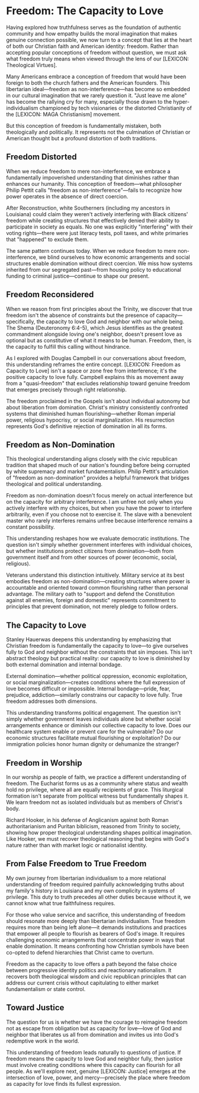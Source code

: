 # Freedom: The Capacity to Love

Having explored how truthfulness serves as the foundation of authentic community and how empathy builds the moral imagination that makes genuine connection possible, we now turn to a concept that lies at the heart of both our Christian faith and American identity: freedom. Rather than accepting popular conceptions of freedom without question, we must ask what freedom truly means when viewed through the lens of our [LEXICON: Theological Virtues].

Many Americans embrace a conception of freedom that would have been foreign to both the church fathers and the American founders. This libertarian ideal—freedom as non-interference—has become so embedded in our cultural imagination that we rarely question it. "Just leave me alone" has become the rallying cry for many, especially those drawn to the hyper-individualism championed by tech visionaries or the distorted Christianity of the [LEXICON: MAGA Christianism] movement.

But this conception of freedom is fundamentally mistaken, both theologically and politically. It represents not the culmination of Christian or American thought but a profound distortion of both traditions.

## Freedom Distorted

When we reduce freedom to mere non-interference, we embrace a fundamentally impoverished understanding that diminishes rather than enhances our humanity. This conception of freedom—what philosopher Philip Pettit calls "freedom as non-interference"—fails to recognize how power operates in the absence of direct coercion.

After Reconstruction, white Southerners (including my ancestors in Louisiana) could claim they weren't actively interfering with Black citizens' freedom while creating structures that effectively denied their ability to participate in society as equals. No one was explicitly "interfering" with their voting rights—there were just literacy tests, poll taxes, and white primaries that "happened" to exclude them.

The same pattern continues today. When we reduce freedom to mere non-interference, we blind ourselves to how economic arrangements and social structures enable domination without direct coercion. We miss how systems inherited from our segregated past—from housing policy to educational funding to criminal justice—continue to shape our present.

## Freedom Reconsidered

When we reason from first principles about the Trinity, we discover that true freedom isn't the absence of constraints but the presence of capacity—specifically, the capacity to love God and neighbor with our whole being. The Shema (Deuteronomy 6:4-5), which Jesus identifies as the greatest commandment alongside loving one's neighbor, doesn't present love as optional but as constitutive of what it means to be human. Freedom, then, is the capacity to fulfill this calling without hindrance.

As I explored with Douglas Campbell in our conversations about freedom, this understanding reframes the entire concept. [LEXICON: Freedom as Capacity to Love] isn't a space or zone free from interference; it's the positive capacity to love fully. Campbell explains this as movement away from a "quasi-freedom" that excludes relationship toward genuine freedom that emerges precisely through right relationship.

The freedom proclaimed in the Gospels isn't about individual autonomy but about liberation from domination. Christ's ministry consistently confronted systems that diminished human flourishing—whether Roman imperial power, religious hypocrisy, or social marginalization. His resurrection represents God's definitive rejection of domination in all its forms.

## Freedom as Non-Domination

This theological understanding aligns closely with the civic republican tradition that shaped much of our nation's founding before being corrupted by white supremacy and market fundamentalism. Philip Pettit's articulation of "freedom as non-domination" provides a helpful framework that bridges theological and political understanding.

Freedom as non-domination doesn't focus merely on actual interference but on the capacity for arbitrary interference. I am unfree not only when you actively interfere with my choices, but when you have the power to interfere arbitrarily, even if you choose not to exercise it. The slave with a benevolent master who rarely interferes remains unfree because interference remains a constant possibility.

This understanding reshapes how we evaluate democratic institutions. The question isn't simply whether government interferes with individual choices, but whether institutions protect citizens from domination—both from government itself and from other sources of power (economic, social, religious).

Veterans understand this distinction intuitively. Military service at its best embodies freedom as non-domination—creating structures where power is accountable and oriented toward common flourishing rather than personal advantage. The military oath to "support and defend the Constitution against all enemies, foreign and domestic" represents commitment to principles that prevent domination, not merely pledge to follow orders.

## The Capacity to Love

Stanley Hauerwas deepens this understanding by emphasizing that Christian freedom is fundamentally the capacity to love—to give ourselves fully to God and neighbor without the constraints that sin imposes. This isn't abstract theology but practical reality: our capacity to love is diminished by both external domination and internal bondage.

External domination—whether political oppression, economic exploitation, or social marginalization—creates conditions where the full expression of love becomes difficult or impossible. Internal bondage—pride, fear, prejudice, addiction—similarly constrains our capacity to love fully. True freedom addresses both dimensions.

This understanding transforms political engagement. The question isn't simply whether government leaves individuals alone but whether social arrangements enhance or diminish our collective capacity to love. Does our healthcare system enable or prevent care for the vulnerable? Do our economic structures facilitate mutual flourishing or exploitation? Do our immigration policies honor human dignity or dehumanize the stranger?

## Freedom in Worship

In our worship as people of faith, we practice a different understanding of freedom. The Eucharist forms us as a community where status and wealth hold no privilege, where all are equally recipients of grace. This liturgical formation isn't separate from political witness but fundamentally shapes it. We learn freedom not as isolated individuals but as members of Christ's body.

Richard Hooker, in his defense of Anglicanism against both Roman authoritarianism and Puritan biblicism, reasoned from Trinity to society, showing how proper theological understanding shapes political imagination. Like Hooker, we must recover theological reasoning that begins with God's nature rather than with market logic or nationalist identity.

## From False Freedom to True Freedom

My own journey from libertarian individualism to a more relational understanding of freedom required painfully acknowledging truths about my family's history in Louisiana and my own complicity in systems of privilege. This duty to truth precedes all other duties because without it, we cannot know what true faithfulness requires.

For those who value service and sacrifice, this understanding of freedom should resonate more deeply than libertarian individualism. True freedom requires more than being left alone—it demands institutions and practices that empower all people to flourish as bearers of God's image. It requires challenging economic arrangements that concentrate power in ways that enable domination. It means confronting how Christian symbols have been co-opted to defend hierarchies that Christ came to overturn.

Freedom as the capacity to love offers a path beyond the false choice between progressive identity politics and reactionary nationalism. It recovers both theological wisdom and civic republican principles that can address our current crisis without capitulating to either market fundamentalism or state control.

## Toward Justice

The question for us is whether we have the courage to reimagine freedom not as escape from obligation but as capacity for love—love of God and neighbor that liberates us all from domination and invites us into God's redemptive work in the world.

This understanding of freedom leads naturally to questions of justice. If freedom means the capacity to love God and neighbor fully, then justice must involve creating conditions where this capacity can flourish for all people. As we'll explore next, genuine [LEXICON: Justice] emerges at the intersection of love, power, and mercy—precisely the place where freedom as capacity for love finds its fullest expression.
